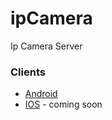 # ipCamera
Ip Camera Server

### Clients
  - [Android](https://github.com/ssubedir/ipCamera-app)
  - [IOS](#) - coming soon
  
